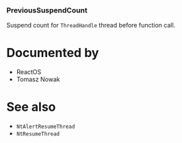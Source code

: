 ### PreviousSuspendCount

Suspend count for `ThreadHandle` thread before function call.

# Documented by

* ReactOS
* Tomasz Nowak

# See also

* `NtAlertResumeThread`
* `NtResumeThread`

